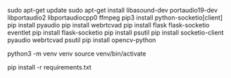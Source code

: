 sudo apt-get update
sudo apt-get install libasound-dev portaudio19-dev libportaudio2 libportaudiocpp0 ffmpeg
pip3 install python-socketio[client]
pip install pyaudio
pip install webrtcvad
pip install flask flask-socketio eventlet
pip install flask-socketio
pip install psutil
pip install socketio-client pyaudio webrtcvad psutil
pip install opencv-python


python3 -m venv venv
source venv/bin/activate

pip install -r requirements.txt

